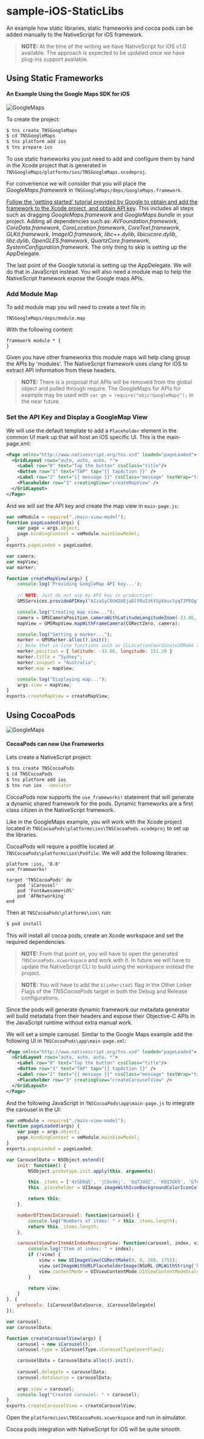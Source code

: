 # sample-iOS-StaticLibs
An example how static libraries, static frameworks and cocoa pods can be added manually to the NativeScript for iOS framework.

> **NOTE:** At the time of the writing we have NativeScript for iOS v1.0 available. The approach is expected to be updated once we have plug-ins support available.

## Using Static Frameworks
#### An Example Using the Google Maps SDK for iOS
![GoogleMaps](Screenshots/GoogleMaps.png)

To create the project:
```bash
$ tns create TNSGoogleMaps
$ cd TNSGoogleMaps
$ tns platform add ios
$ tns prepare ios
```

To use static frameworks you just need to add and configure them by hand in the Xcode project that is generated in `TNSGoogleMaps/platforms/ios/TNSGoogleMaps.xcodeproj`.

For convenience we will consider that you will place the _GoogleMaps.framework_ in `TNSGoogleMaps/deps/GoogleMaps.framework`.

[Follow the 'getting started' tutorial provided by Google to obtain and add the framework to the Xcode project, and obtain API key](https://developers.google.com/maps/documentation/ios/start). This includes all steps such as dragging _GoogleMaps.framework_ and _GoogleMaps.bundle_ in your project. Adding all dependencies such as: _AVFoundation.framework_, _CoreData.framework_, _CoreLocation.framework_, _CoreText.framework_, _GLKit.framework_, _ImageIO.framework_, _libc++.dylib_, _libicucore.dylib_, _libz.dylib_, _OpenGLES.framework_, _QuartzCore.framework_, _SystemConfiguration.framework_. The only thing to skip is setting up the AppDelegate.

The last point of the Google tutorial is setting up the AppDelegate. We will do that in JavaScript instead. You will also need a module map to help the NativeScript framework expose the Google maps APIs.

### Add Module Map
To add module map you will need to create a text file in:

`TNSGoogleMaps/deps/module.map`

With the following content:
```
framework module * {
}
```

Given you have other frameworks this module maps will help clang group the APIs by 'modules'. The NativeScript framework uses clang for iOS to extract API information from these headers.

> **NOTE:** There is a proposal that APIs will be removed from the global object and pulled through require. The GoogleMaps for APIs for example may be used with `var gm = require("objc!GoogleMaps");` in the near future.

### Set the API Key and Display a GoogleMap View
We will use the default template to add a `Placeholder` element in the common UI mark up that will host an iOS specific UI. This is the main-page.xml:
```XML
<Page xmlns="http://www.nativescript.org/tns.xsd" loaded="pageLoaded">
  <GridLayout rows="auto, auto, auto, *">
    <Label row="0" text="Tap the button" cssClass="title"/>
    <Button row="1" text="TAP" tap="{{ tapAction }}" />
    <Label row="2" text="{{ message }}" cssClass="message" textWrap="true"/>
    <Placeholder row="3" creatingView="createMapView" />
  </GridLayout>
</Page>
```

And we will set the API key and create the map view in `main-page.js`:
```JavaScript
var vmModule = require("./main-view-model");
function pageLoaded(args) {
    var page = args.object;
    page.bindingContext = vmModule.mainViewModel;
}
exports.pageLoaded = pageLoaded;

var camera;
var mapView;
var marker;

function createMapView(args) {
	console.log('Providing GoogleMap API key...');
	
	// NOTE: Just do not use my API key in production!
	GMSServices.provideAPIKey("AIzaSyC0UH2UEjaDlYRuIzkYUykbucSyqT3PEQg");

	console.log("Creating map view...");
	camera = GMSCameraPosition.cameraWithLatitudeLongitudeZoom(-33.86, 151.20, 6);
	mapView = GMSMapView.mapWithFrameCamera(CGRectZero, camera);

	console.log("Setting a marker...");
	marker = GMSMarker.alloc().init();
	// Note that in-line functions such as CLLocationCoordinate2DMake are not exported.
	marker.position = { latitude: -33.86, longitude: 151.20 }
	marker.title = "Sydney";
	marker.snippet = "Australia";
	marker.map = mapView;

	console.log("Displaying map...");
	args.view = mapView;
}
exports.createMapView = createMapView;
```

## Using CocoaPods
![GoogleMaps](Screenshots/CocoaPods.png)

#### CocoaPods can now Use Frameworks
Lets create a NativeScript project:

```bash
$ tns create TNSCocoaPods
$ cd TNSCocoaPods
$ tns platform add ios
$ tns run ios --emulator
```

CocoaPods now supports the `use_frameworks!` statement that will generate a dynamic shared framework for the pods. Dynamic frameworks are a first class citizen in the NativeScript framework.

Like in the GoogleMaps example, you will work with the Xcode project located in `TNSCocoaPods\platforms\ios\TNSCocoaPods.xcodeproj` to set up the libraries.

CocoaPods will require a podfile located at `TNSCocoaPods\platforms\ios\Podfile`. We will add the following libraries:
```
platform :ios, '8.0'
use_frameworks!

target 'TNSCocoaPods' do
	pod 'iCarousel'
	pod 'FontAwesome+iOS'
	pod 'AFNetworking'
end
```

Then at `TNSCocoaPods\platforms\ios\` run:
``` bash
$ pod install
```

This will install all cocoa pods, create an Xcode workspace and set the required dependencies.
> **NOTE:** From that point on, you will have to open the generated `TNSCocoaPods.xcworkspace` and work with it. In future we will have to update the NativeScript CLI to build using the workspace instead the project.

> **NOTE:** You will have to add the `$(inherited)` flag in the Other Linker Flags of the _TNSCocoaPods_ target in both the Debug and Release configurations.

Since the pods will generate dynamic framework our metadata generator will build metadata from their headers and expose their Objective-C APIs in the JavaScript runtime without extra manual work.

We will set a simple carousel. Similar to the Google Maps example add the following UI in `TNSCocoaPods\app\main-page.xml`:
```XML
<Page xmlns="http://www.nativescript.org/tns.xsd" loaded="pageLoaded">
  <GridLayout rows="auto, auto, auto, *">
    <Label row="0" text="Tap the button" cssClass="title"/>
    <Button row="1" text="TAP" tap="{{ tapAction }}" />
    <Label row="2" text="{{ message }}" cssClass="message" textWrap="true"/>
    <Placeholder row="3" creatingView="createCarouselView" />
  </GridLayout>
</Page>
```

And the following JavaScript in `TNSCocoaPods\app\main-page.js` to integrate the carousel in the UI:
``` JavaScript
var vmModule = require("./main-view-model");
function pageLoaded(args) {
    var page = args.object;
    page.bindingContext = vmModule.mainViewModel;
}
exports.pageLoaded = pageLoaded;

var CarouselData = NSObject.extend({
    init: function() {
        NSObject.prototype.init.apply(this, arguments);

        this._items = ['4zSb0qS', 'jCUvdej', 'bq7JddZ', 'K815GK5', 'GTeMJud', 'SEUNWpX'];
        this._placeholder = UIImage.imageWithIconBackgroundColorIconColorIconScaleAndSize("icon-spinner", UIColor.clearColor(), UIColor.blackColor(), 1, CGSizeMake(150, 150));

        return this;
    },

    numberOfItemsInCarousel: function(carousel) {
    	console.log("Numbers of items: " + this._items.length);
        return this._items.length;
    },

    carouselViewForItemAtIndexReusingView: function(carousel, index, view) {
    	console.log("Item at index: " + index);
        if (!view) {
            view = new UIImageView(CGRectMake(0, 0, 280, 175));
            view.setImageWithURLPlaceholderImage(NSURL.URLWithString('http://i.imgur.com/' + this._items[index] + '.jpg'), this._placeholder);
            view.contentMode = UIViewContentMode.UIViewContentModeScaleAspectFit;
        }

        return view;
    }
}, {
    protocols: [iCarouselDataSource, iCarouselDelegate]
});

var carousel;
var carouselData;

function createCarouselView(args) {
	carousel = new iCarousel();
    carousel.type = iCarouselType.iCarouselTypeCoverFlow2;

    carouselData = CarouselData.alloc().init();
    
    carousel.delegate = carouselData;
    carousel.dataSource = carouselData;
    
    args.view = carousel;
    console.log("Created carousel: " + carousel);
}
exports.createCarouselView = createCarouselView;
```

Open the `platforms\ios\TNSCocoaPods.xcworkspace` and run in simulator.

Cocoa pods integration with NativeScript for iOS will be quite smooth.
